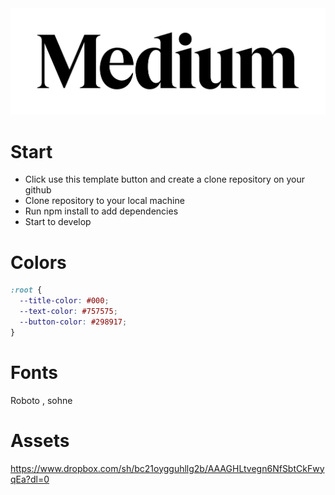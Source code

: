 <img src="./src/assets/medium_wordmark.png"/>


# Start

- Click use this template button and create a clone repository on your github
- Clone repository to your local machine
- Run npm install to add dependencies
- Start to develop 

# Colors

```css
:root {
  --title-color: #000;
  --text-color: #757575;
  --button-color: #298917;
}
```

# Fonts

Roboto , sohne

# Assets

https://www.dropbox.com/sh/bc21oygguhllg2b/AAAGHLtvegn6NfSbtCkFwyqEa?dl=0
